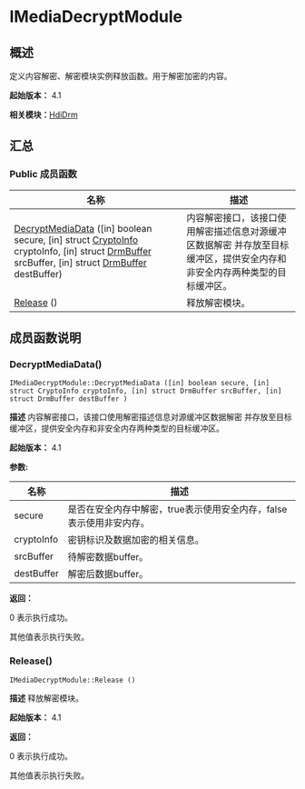 # IMediaDecryptModule


## 概述

定义内容解密、解密模块实例释放函数。用于解密加密的内容。

**起始版本：** 4.1

**相关模块：**[HdiDrm](_hdi_drm.md)


## 汇总


### Public 成员函数

| 名称 | 描述 | 
| -------- | -------- |
| [DecryptMediaData](#decryptmediadata) ([in] boolean secure, [in] struct [CryptoInfo](_crypto_info.md) cryptoInfo, [in] struct [DrmBuffer](_drm_buffer.md) srcBuffer, [in] struct [DrmBuffer](_drm_buffer.md) destBuffer) | 内容解密接口，该接口使用解密描述信息对源缓冲区数据解密 并存放至目标缓冲区，提供安全内存和非安全内存两种类型的目标缓冲区。  | 
| [Release](#release) () | 释放解密模块。  | 


## 成员函数说明


### DecryptMediaData()

```
IMediaDecryptModule::DecryptMediaData ([in] boolean secure, [in] struct CryptoInfo cryptoInfo, [in] struct DrmBuffer srcBuffer, [in] struct DrmBuffer destBuffer )
```
**描述**
内容解密接口，该接口使用解密描述信息对源缓冲区数据解密 并存放至目标缓冲区，提供安全内存和非安全内存两种类型的目标缓冲区。

**起始版本：** 4.1

**参数:**

| 名称 | 描述 | 
| -------- | -------- |
| secure | 是否在安全内存中解密，true表示使用安全内存，false表示使用非安内存。  | 
| cryptoInfo | 密钥标识及数据加密的相关信息。  | 
| srcBuffer | 待解密数据buffer。  | 
| destBuffer | 解密后数据buffer。 | 

**返回：**

0 表示执行成功。

其他值表示执行失败。


### Release()

```
IMediaDecryptModule::Release ()
```
**描述**
释放解密模块。

**起始版本：** 4.1

**返回：**

0 表示执行成功。

其他值表示执行失败。
